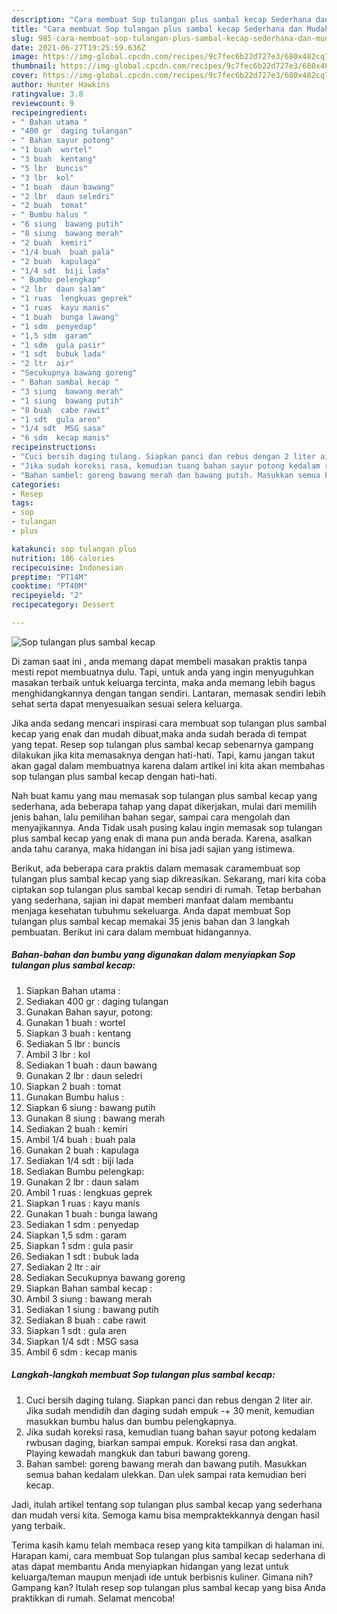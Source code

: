 ```yaml
---
description: "Cara membuat Sop tulangan plus sambal kecap Sederhana dan Mudah Dibuat"
title: "Cara membuat Sop tulangan plus sambal kecap Sederhana dan Mudah Dibuat"
slug: 985-cara-membuat-sop-tulangan-plus-sambal-kecap-sederhana-dan-mudah-dibuat
date: 2021-06-27T19:25:59.636Z
image: https://img-global.cpcdn.com/recipes/9c7fec6b22d727e3/680x482cq70/sop-tulangan-plus-sambal-kecap-foto-resep-utama.jpg
thumbnail: https://img-global.cpcdn.com/recipes/9c7fec6b22d727e3/680x482cq70/sop-tulangan-plus-sambal-kecap-foto-resep-utama.jpg
cover: https://img-global.cpcdn.com/recipes/9c7fec6b22d727e3/680x482cq70/sop-tulangan-plus-sambal-kecap-foto-resep-utama.jpg
author: Hunter Hawkins
ratingvalue: 3.8
reviewcount: 9
recipeingredient:
- " Bahan utama "
- "400 gr  daging tulangan"
- " Bahan sayur potong"
- "1 buah  wortel"
- "3 buah  kentang"
- "5 lbr  buncis"
- "3 lbr  kol"
- "1 buah  daun bawang"
- "2 lbr  daun seledri"
- "2 buah  tomat"
- " Bumbu halus "
- "6 siung  bawang putih"
- "8 siung  bawang merah"
- "2 buah  kemiri"
- "1/4 buah  buah pala"
- "2 buah  kapulaga"
- "1/4 sdt  biji lada"
- " Bumbu pelengkap"
- "2 lbr  daun salam"
- "1 ruas  lengkuas geprek"
- "1 ruas  kayu manis"
- "1 buah  bunga lawang"
- "1 sdm  penyedap"
- "1,5 sdm  garam"
- "1 sdm  gula pasir"
- "1 sdt  bubuk lada"
- "2 ltr  air"
- "Secukupnya bawang goreng"
- " Bahan sambal kecap "
- "3 siung  bawang merah"
- "1 siung  bawang putih"
- "8 buah  cabe rawit"
- "1 sdt  gula aren"
- "1/4 sdt  MSG sasa"
- "6 sdm  kecap manis"
recipeinstructions:
- "Cuci bersih daging tulang. Siapkan panci dan rebus dengan 2 liter air. Jika sudah mendidih dan daging sudah empuk -+ 30 menit, kemudian masukkan bumbu halus dan bumbu pelengkapnya."
- "Jika sudah koreksi rasa, kemudian tuang bahan sayur potong kedalam rwbusan daging, biarkan sampai empuk. Koreksi rasa dan angkat. Playing kewadah mangkuk dan taburi bawang goreng."
- "Bahan sambel: goreng bawang merah dan bawang putih. Masukkan semua bahan kedalam ulekkan. Dan ulek sampai rata kemudian beri kecap."
categories:
- Resep
tags:
- sop
- tulangan
- plus

katakunci: sop tulangan plus 
nutrition: 186 calories
recipecuisine: Indonesian
preptime: "PT14M"
cooktime: "PT40M"
recipeyield: "2"
recipecategory: Dessert

---
```



![Sop tulangan plus sambal kecap](https://img-global.cpcdn.com/recipes/9c7fec6b22d727e3/680x482cq70/sop-tulangan-plus-sambal-kecap-foto-resep-utama.jpg)

Di zaman  saat ini , anda memang dapat membeli masakan praktis tanpa mesti repot membuatnya dulu. Tapi, untuk anda yang ingin menyuguhkan masakan terbaik untuk keluarga tercinta, maka anda memang lebih bagus menghidangkannya dengan tangan sendiri. Lantaran, memasak sendiri lebih sehat serta dapat menyesuaikan sesuai selera keluarga.

Jika anda sedang mencari inspirasi cara membuat sop tulangan plus sambal kecap yang enak dan mudah dibuat,maka anda sudah berada di tempat yang tepat. Resep sop tulangan plus sambal kecap  sebenarnya gampang dilakukan jika kita memasaknya dengan hati-hati. Tapi, kamu jangan takut akan gagal dalam membuatnya 
karena dalam artikel ini kita akan membahas sop tulangan plus sambal kecap dengan hati-hati.  



Nah buat kamu yang mau memasak sop tulangan plus sambal kecap yang sederhana, ada beberapa tahap yang dapat dikerjakan, mulai dari memilih jenis bahan, lalu pemilihan bahan segar, sampai cara mengolah dan menyajikannya. Anda Tidak usah pusing kalau ingin memasak sop tulangan plus sambal kecap yang enak di mana pun anda berada. Karena, asalkan anda  tahu caranya, maka hidangan ini bisa jadi sajian yang istimewa.

Berikut, ada beberapa cara praktis  dalam memasak caramembuat sop tulangan plus sambal kecap yang siap dikreasikan. Sekarang, mari kita coba ciptakan sop tulangan plus sambal kecap sendiri di rumah. Tetap berbahan yang sederhana, sajian ini dapat memberi manfaat dalam membantu menjaga kesehatan tubuhmu sekeluarga. Anda dapat membuat Sop tulangan plus sambal kecap memakai 35 jenis bahan dan 3 langkah pembuatan. Berikut ini cara dalam membuat hidangannya.

<!--inarticleads1-->

##### Bahan-bahan dan bumbu yang digunakan dalam menyiapkan Sop tulangan plus sambal kecap:

1. Siapkan  Bahan utama :
1. Sediakan 400 gr : daging tulangan
1. Gunakan  Bahan sayur, potong:
1. Gunakan 1 buah : wortel
1. Siapkan 3 buah : kentang
1. Sediakan 5 lbr : buncis
1. Ambil 3 lbr : kol
1. Sediakan 1 buah : daun bawang
1. Gunakan 2 lbr : daun seledri
1. Siapkan 2 buah : tomat
1. Gunakan  Bumbu halus :
1. Siapkan 6 siung : bawang putih
1. Gunakan 8 siung : bawang merah
1. Sediakan 2 buah : kemiri
1. Ambil 1/4 buah : buah pala
1. Gunakan 2 buah : kapulaga
1. Sediakan 1/4 sdt : biji lada
1. Sediakan  Bumbu pelengkap:
1. Gunakan 2 lbr : daun salam
1. Ambil 1 ruas : lengkuas geprek
1. Siapkan 1 ruas : kayu manis
1. Gunakan 1 buah : bunga lawang
1. Sediakan 1 sdm : penyedap
1. Siapkan 1,5 sdm : garam
1. Siapkan 1 sdm : gula pasir
1. Sediakan 1 sdt : bubuk lada
1. Sediakan 2 ltr : air
1. Sediakan Secukupnya bawang goreng
1. Siapkan  Bahan sambal kecap :
1. Ambil 3 siung : bawang merah
1. Sediakan 1 siung : bawang putih
1. Sediakan 8 buah : cabe rawit
1. Siapkan 1 sdt : gula aren
1. Siapkan 1/4 sdt : MSG sasa
1. Ambil 6 sdm : kecap manis




<!--inarticleads2-->

##### Langkah-langkah membuat Sop tulangan plus sambal kecap:

1. Cuci bersih daging tulang. Siapkan panci dan rebus dengan 2 liter air. Jika sudah mendidih dan daging sudah empuk -+ 30 menit, kemudian masukkan bumbu halus dan bumbu pelengkapnya.
1. Jika sudah koreksi rasa, kemudian tuang bahan sayur potong kedalam rwbusan daging, biarkan sampai empuk. Koreksi rasa dan angkat. Playing kewadah mangkuk dan taburi bawang goreng.
1. Bahan sambel: goreng bawang merah dan bawang putih. Masukkan semua bahan kedalam ulekkan. Dan ulek sampai rata kemudian beri kecap.




Jadi, itulah artikel tentang  sop tulangan plus sambal kecap  yang sederhana dan mudah versi kita. Semoga kamu bisa mempraktekkannya dengan hasil yang terbaik. 

Terima kasih kamu telah membaca resep yang kita tampilkan di halaman ini. Harapan kami, cara membuat  Sop tulangan plus sambal kecap sederhana di atas dapat membantu Anda menyiapkan hidangan yang lezat untuk keluarga/teman maupun menjadi ide untuk berbisnis kuliner. Gimana nih? Gampang kan? Itulah resep sop tulangan plus sambal kecap yang bisa Anda praktikkan di rumah. Selamat mencoba!

